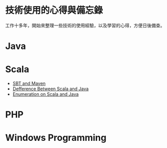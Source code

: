 技術使用的心得與備忘錄
=========
工作十多年，開始來整理一些技術的使用經驗，以及學習的心得，方便日後備查。

# Java

# Scala
* [SBT and Maven](SBT_And_Maven.md)
* [Defference Between Scala and Java](Difference_between_Scala_and_Java.markdown)
* [Enumeration on Scala and Java](Enumeration_on_Scala_and_Java.markdown)

# PHP

# Windows Programming

